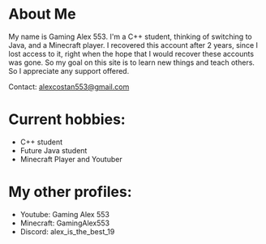 # About Me

My name is Gaming Alex 553. I'm a C++ student, thinking of switching to Java, and a Minecraft player. 
I recovered this account after 2 years, since I lost access to it, right when the hope that I would recover these accounts was gone.
So my goal on this site is to learn new things and teach others. So I appreciate any support offered.

Contact: alexcostan553@gmail.com


# Current hobbies:
- C++ student
- Future Java student
- Minecraft Player and Youtuber


# My other profiles:
- Youtube: Gaming Alex 553
- Minecraft: GamingAlex553
- Discord: alex_is_the_best_19
